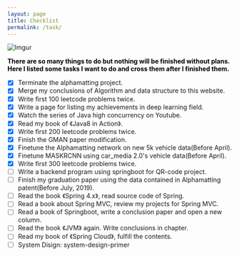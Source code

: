 ```yaml
---
layout: page
title: Checklist
permalink: /task/
---
```

![Imgur](https://i.imgur.com/dG3I3gN.jpg)

<div style="color:#000;size:20;font:Georgia;font-weight:bold">
	There are so many things to do but nothing will be finished without plans. Here I listed some tasks I want to do and cross them after I finished them.
</div>

- [x] Terminate the alphamatting project.
- [x] Merge my conclusions of Algorithm and data structure to this website.
- [x] Write first 100 leetcode problems twice.
- [x] Write a page for listing my achievements in deep learning field.
- [x] Watch the series of Java high concurrency on Youtube.
- [x] Read my book of 《Java8 in Action》.
- [x] Write first 200 leetcode problems twice.
- [x] Finish the GMAN paper modification.
- [x] Finetune the Alphamatting network on new 5k vehicle data(Before April).
- [x] Finetune MASKRCNN using car_media 2.0's vehicle data(Before April).
- [x] Write first 300 leetcode problems twice.
- [ ] Write a backend program using springboot for QR-code project.
- [ ] Finish my graduation paper using the data contained in Alphamatting patent(Before July, 2019).
- [ ] Read the book 《Spring 4.x》, read source code of Spring.
- [ ] Read a book about Spring MVC, review my projects for Spring MVC.
- [ ] Read a book of Springboot, write a conclusion paper and open a new column.
- [ ] Read the book 《JVM》 again. Write conclusions in chapter.
- [ ] Read my book of 《Spring Cloud》, fulfill the contents.
- [ ] System Disign: system-design-primer
